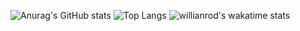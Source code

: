 ![Anurag's GitHub stats](https://github-readme-stats.vercel.app/api?username=Henry-Arb&show_icons=true&theme=dark)
![Top Langs](https://github-readme-stats.vercel.app/api/top-langs/?username=Henry-Arb)
![willianrod's wakatime stats](https://github-readme-stats.vercel.app/api/wakatime?username=Henry-Arb)
